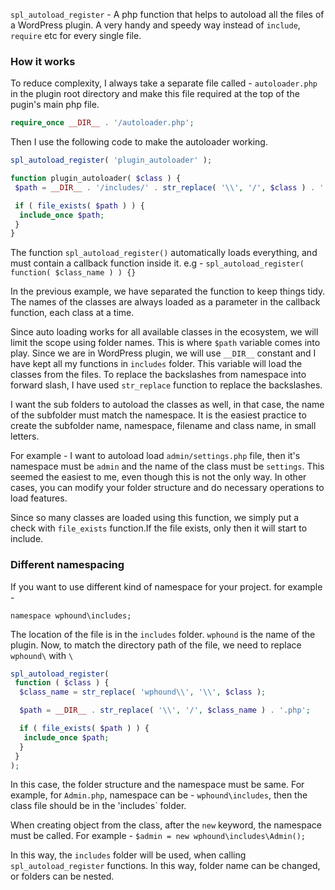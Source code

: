 `spl_autoload_register` - A php function that helps to autoload all the files of a WordPress plugin. A very handy and speedy way instead of `include`, `require` etc for every single file.

### How it works

To reduce complexity, I always take a separate file called - `autoloader.php` in the plugin root directory and make this file required at the top of the pugin's main php file.

```php
require_once __DIR__ . '/autoloader.php';
```

Then I use the following code to make the autoloader working.

```php
spl_autoload_register( 'plugin_autoloader' );

function plugin_autoloader( $class ) {
 $path = __DIR__ . '/includes/' . str_replace( '\\', '/', $class ) . '.php';

 if ( file_exists( $path ) ) {
  include_once $path;
 }
}
```

The function `spl_autoload_register()` automatically loads everything, and must contain a callback function inside it.
e.g -
`spl_autoload_register( function( $class_name ) ) {}`

In the previous example, we have separated the function to keep things tidy. The names of the classes are always loaded as a parameter in the callback function, each class at a time.

Since auto loading works for all available classes in the ecosystem, we will limit the scope using folder names. This is where `$path` variable comes into play. Since we are in WordPress plugin, we will use `__DIR__` constant and I have kept all my functions in `includes` folder. This variable will load the classes from the files. To replace the backslashes from namespace into forward slash, I have used `str_replace` function to replace the backslashes.

I want the sub folders to autoload the classes as well, in that case, the name of the subfolder must match the namespace. It is the easiest practice to create the subfolder name, namespace, filename and class name, in small letters.

For example - I want to autoload load `admin/settings.php` file, then it's namespace must be `admin` and the name of the class must be `settings`. This seemed the easiest to me, even though this is not the only way. In other cases, you can modify your folder structure and do necessary operations to load features.

Since so many classes are loaded using this function, we simply put a check with `file_exists` function.If the file exists, only then it will start to include.

### Different namespacing

If you want to use different kind of namespace for your project. for example -

`namespace wphound\includes;`

The location of the file is in the `includes` folder. `wphound` is the name of the plugin. Now, to match the directory path of the file, we need to replace `wphound\` with `\`

```php
spl_autoload_register(
 function ( $class ) {
  $class_name = str_replace( 'wphound\\', '\\', $class );

  $path = __DIR__ . str_replace( '\\', '/', $class_name ) . '.php';

  if ( file_exists( $path ) ) {
   include_once $path;
  }
 }
);
```

In this case, the folder structure and the namespace must be same. For example, for `Admin.php`, namespace can be -  `wphound\includes`, then the class file should be in the 'includes` folder.

When creating object from the class, after the `new` keyword, the namespace must be called. For example - 
`$admin = new wphound\includes\Admin();`

In this way, the `includes` folder will be used, when calling `spl_autoload_register` functions. In this way, folder name can be changed, or folders can be nested.

